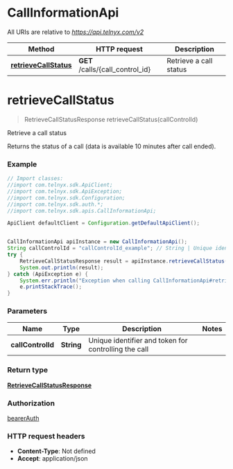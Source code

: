 # CallInformationApi

All URIs are relative to *https://api.telnyx.com/v2*

Method | HTTP request | Description
------------- | ------------- | -------------
[**retrieveCallStatus**](CallInformationApi.md#retrieveCallStatus) | **GET** /calls/{call_control_id} | Retrieve a call status

<a name="retrieveCallStatus"></a>
# **retrieveCallStatus**
> RetrieveCallStatusResponse retrieveCallStatus(callControlId)

Retrieve a call status

Returns the status of a call (data is available 10 minutes after call ended).

### Example
```java
// Import classes:
//import com.telnyx.sdk.ApiClient;
//import com.telnyx.sdk.ApiException;
//import com.telnyx.sdk.Configuration;
//import com.telnyx.sdk.auth.*;
//import com.telnyx.sdk.apis.CallInformationApi;

ApiClient defaultClient = Configuration.getDefaultApiClient();


CallInformationApi apiInstance = new CallInformationApi();
String callControlId = "callControlId_example"; // String | Unique identifier and token for controlling the call
try {
    RetrieveCallStatusResponse result = apiInstance.retrieveCallStatus(callControlId);
    System.out.println(result);
} catch (ApiException e) {
    System.err.println("Exception when calling CallInformationApi#retrieveCallStatus");
    e.printStackTrace();
}
```

### Parameters

Name | Type | Description  | Notes
------------- | ------------- | ------------- | -------------
 **callControlId** | **String**| Unique identifier and token for controlling the call |

### Return type

[**RetrieveCallStatusResponse**](RetrieveCallStatusResponse.md)

### Authorization

[bearerAuth](../README.md#bearerAuth)

### HTTP request headers

 - **Content-Type**: Not defined
 - **Accept**: application/json

